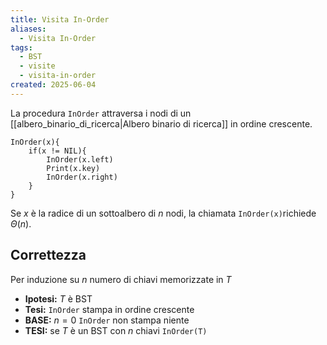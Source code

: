 ```yaml
---
title: Visita In-Order
aliases:
  - Visita In-Order
tags:
  - BST
  - visite
  - visita-in-order
created: 2025-06-04
---
```

La procedura `InOrder` attraversa i nodi di un [[albero_binario_di_ricerca|Albero binario di ricerca]] in ordine crescente.

```
InOrder(x){
	if(x != NIL){
		InOrder(x.left)
		Print(x.key)
		InOrder(x.right)
	}
}
```

Se $x$ è la radice di un sottoalbero di $n$ nodi, la chiamata `InOrder(x)`richiede $\Theta(n)$.


## Correttezza

Per induzione su $n$ numero di chiavi memorizzate in $T$
+ **Ipotesi:** $T$ è BST
+ **Tesi:** `InOrder` stampa in ordine crescente
+ **BASE:** $n=0$ `InOrder` non stampa niente
+ **TESI:** se $T$ è un BST con $n$ chiavi `InOrder(T)` 